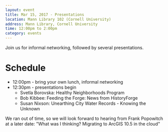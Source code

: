 ```yaml
---
layout: event
title: Mar 15, 2017 - Presentations
location: Mann Library 102 (Cornell University)
address: Mann Library, Cornell University
time: 12:00pm to 2:00pm
category: events
---
```


Join us for informal networking, followed by several presentations.

# Schedule

* 12:00pm - bring your own lunch, informal networking
* 12:30pm - presentations begin
    * Svetla Borovska: Healthy Neighborhoods Program
    * Bob Kibbee: Feeding the Forge: News from HistoryForge
    * Susan Nixson: Unearthing City Water Records - Knowing the Unknown  
  
We ran out of time, so we will look forward to hearing from Frank Popowitch at a later date: "What was I thinking? Migrating to ArcGIS 10.5 in the cloud"
